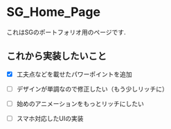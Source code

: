 # SG_Home_Page
これはSGのポートフォリオ用のページです.
## これから実装したいこと
- [x]  工夫点などを載せたパワーポイントを追加
- [ ]  デザインが単調なので修正したい（もう少しリッチに）
- [ ]  始めのアニメーションをもっとリッチにしたい
- [ ]  スマホ対応したUIの実装
      
